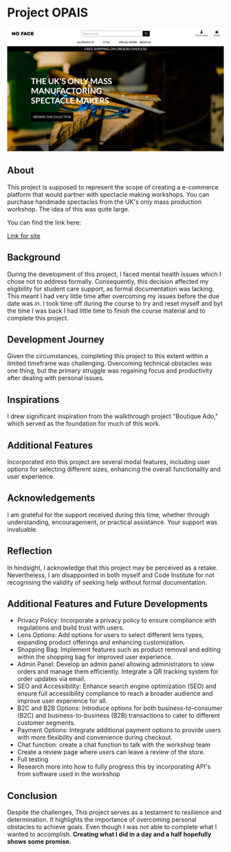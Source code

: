 # Project OPAIS


![readmeimage](media/readmeimages/Screenshot%202024-05-29%20102035.png)

## About
This project is supposed to represent the scope of creating a e-commerce platform that would partner with spectacle making workshops. You can purchase handmade spectacles from the UK's only mass production workshop. The idea of this was quite large.

You can find the link here: 

[Link for site](https://opais-db0374dd611e.herokuapp.com/)

## Background
During the development of this project, I faced mental health issues which I chose not to address formally. Consequently, this decision affected my eligibility for student care support, as formal documentation was lacking. This meant I had very little time after overcoming my issues before the due date was in. I took time off during the course to try and reset myself and byt the time I was back I had little time to finish the course material and to complete this project.

## Development Journey
Given the circumstances, completing this project to this extent within a limited timeframe was challenging. Overcoming technical obstacles was one thing, but the primary struggle was regaining focus and productivity after dealing with personal issues.

## Inspirations
I drew significant inspiration from the walkthrough project "Boutique Ado," which served as the foundation for much of this work. 

## Additional Features
Incorporated into this project are several modal features, including user options for selecting different sizes, enhancing the overall functionality and user experience.

## Acknowledgements
I am grateful for the support received during this time, whether through understanding, encouragement, or practical assistance. Your support was invaluable.

## Reflection
In hindsight, I acknowledge that this project may be perceived as a retake. Nevertheless, I am disappointed in both myself and Code Institute for not recognising the validity of seeking help without formal documentation.

## Additional Features and Future Developments
- Privacy Policy: Incorporate a privacy policy to ensure compliance with regulations and build trust with users.
- Lens Options: Add options for users to select different lens types, expanding product offerings and enhancing customization.
- Shopping Bag: Implement features such as product removal and editing within the shopping bag for improved user experience.
- Admin Panel: Develop an admin panel allowing administrators to view orders and manage them efficiently. Integrate a QR tracking system for order updates via email.
- SEO and Accessibility: Enhance search engine optimization (SEO) and ensure full accessibility compliance to reach a broader audience and improve user experience for all.
- B2C and B2B Options: Introduce options for both business-to-consumer (B2C) and business-to-business (B2B) transactions to cater to different customer segments.
- Payment Options: Integrate additional payment options to provide users with more flexibility and convenience during checkout.
- Chat function: create a chat function to talk with the workshop team
- Create a review page where users can leave a review of the store. 
- Full testing
- Research more into how to fully progress this by incorporating API's from software used in the workshop

## Conclusion
Despite the challenges, This project serves as a testament to resilience and determination. It highlights the importance of overcoming personal obstacles to achieve goals. Even though I was not able to complete what I wanted to accomplish. **Creating what I did in a day and a half hopefully shows some promise.**